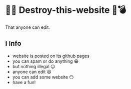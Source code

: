 # 🚀💥 Destroy-this-website 🧨💣
That anyone can edit.

## ℹ️ Info
 - website is posted on its github pages
 - you can spam or do anything 😀
 - but nothing illegal 😐
 - anyone can edit 😃
 - you can add some website 😶
 - have a fun!

